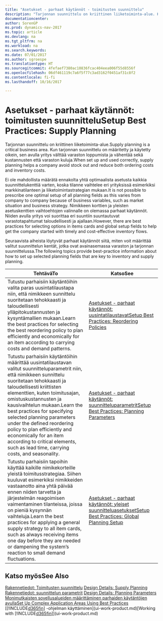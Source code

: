 ```yaml
---
title: "Asetukset - parhaat käytännöt - toimitusten suunnittelu"
description: "Tarjonnan suunnittelu on kriittinen liiketoiminta-alue. Kun tarjonnan suunnittelu on määritetty ja käytetty oikein, sen avulla yritys välttää varaston loppumista ja vähentää sekä kustannusten että varaston kuluja."
documentationcenter: 
author: SorenGP
ms.prod: dynamics-nav-2017
ms.topic: article
ms.devlang: na
ms.tgt_pltfrm: na
ms.workload: na
ms.search.keywords: 
ms.date: 07/01/2017
ms.author: sgroespe
ms.translationtype: HT
ms.sourcegitcommit: 4fefaef7380ac10836fcac404eea006f55d8556f
ms.openlocfilehash: 06df461119c7a6f5f77c3ad3162f0451af31c8f2
ms.contentlocale: fi-fi
ms.lasthandoff: 10/16/2017

---
```

# <a name="setup-best-practices-supply-planning"></a><span data-ttu-id="4a1e1-104">Asetukset - parhaat käytännöt: toimitusten suunnittelu</span><span class="sxs-lookup"><span data-stu-id="4a1e1-104">Setup Best Practices: Supply Planning</span></span>
<span data-ttu-id="4a1e1-105">Tarjonnan suunnittelu on kriittinen liiketoiminta-alue.</span><span class="sxs-lookup"><span data-stu-id="4a1e1-105">Supply planning is a critical business area.</span></span> <span data-ttu-id="4a1e1-106">Kun tarjonnan suunnittelu on määritetty ja käytetty oikein, sen avulla yritys välttää varaston loppumista ja vähentää sekä kustannusten että varaston kuluja.</span><span class="sxs-lookup"><span data-stu-id="4a1e1-106">When set up and used correctly, supply planning helps a company avoid stock out and reduce both ordering costs and inventory costs.</span></span>  

 <span data-ttu-id="4a1e1-107">Ei ole mahdollista määrätä ennakolta yhtä optimaalista asetusta kaikkia suunnittelukenttiä varten, koska tilanne vaihtelee eri yrityksissä esimerkiksi markkinatilanteen ja liiketoimintastrategian mukaan.</span><span class="sxs-lookup"><span data-stu-id="4a1e1-107">It is not possible to prescribe one optimal setup of all planning fields as this varies from company to company because of business variables, such as market situation and business strategy.</span></span> <span data-ttu-id="4a1e1-108">Nimikkeen korttien ja yleisten asetuskenttien vaihtoehtojen valinnalle on olemassa parhaat käytännöt. Niiden avulla yritys voi suorittaa eri suuntiin suuntautuvat varastotapahtumat taloudellisesti ja ajallaan.</span><span class="sxs-lookup"><span data-stu-id="4a1e1-108">However, there are best practices for selecting options in items cards and global setup fields to help get the company started with timely and cost-effective inventory flows.</span></span>  

 <span data-ttu-id="4a1e1-109">Seuraavista aiheista löytyvät parhaat käytännöt siitä, miten voit määrittää valitut suunnittelun kentät, jotka ovat avainasemassa varaston ja tarjonnan suunnittelussa.</span><span class="sxs-lookup"><span data-stu-id="4a1e1-109">The following topics provide best-practice information about how to set up selected planning fields that are key to inventory and supply planning.</span></span>  

|<span data-ttu-id="4a1e1-110">**Tehtävä**</span><span class="sxs-lookup"><span data-stu-id="4a1e1-110">**To**</span></span>|<span data-ttu-id="4a1e1-111">**Katso**</span><span class="sxs-lookup"><span data-stu-id="4a1e1-111">**See**</span></span>|  
|------------|-------------|  
|<span data-ttu-id="4a1e1-112">Tutustu parhaisiin käytäntöihin valita paras uusintatilaustapa niin, että nimikkeen sunnittelu suoritetaan tehokkaasti ja taloudellisesti ylläpitokustannusten ja kysyntämallien mukaan.</span><span class="sxs-lookup"><span data-stu-id="4a1e1-112">Learn the best practices for selecting the best reordering policy to plan efficiently and economically for an item according to carrying costs and demand patterns.</span></span>|[<span data-ttu-id="4a1e1-113">Asetukset - parhaat käytännöt: uusintatilaustavat</span><span class="sxs-lookup"><span data-stu-id="4a1e1-113">Setup Best Practices: Reordering Policies</span></span>](setup-best-practices-reordering-policies.md)|  
|<span data-ttu-id="4a1e1-114">Tutustu parhaisiin käytäntöihin määrittää uusintatilaustavan valitut suunnitteluparametrit niin, että nimikkeen sunnittelu suoritetaan tehokkaasti ja taloudellisesti kriittisten elementtien, kuten toimitusajan, omistuskustannusten ja kausivaihtelun mukaan.</span><span class="sxs-lookup"><span data-stu-id="4a1e1-114">Learn the best practices for specifying selected planning parameters under the defined reordering policy to plan efficiently and economically for an item according to critical elements, such as lead time, carrying costs, and seasonality.</span></span>|[<span data-ttu-id="4a1e1-115">Asetukset - parhaat käytännöt: suunnitteluparametrit</span><span class="sxs-lookup"><span data-stu-id="4a1e1-115">Setup Best Practices: Planning Parameters</span></span>](setup-best-practices-planning-parameters.md)|  
|<span data-ttu-id="4a1e1-116">Tutustu parhaisiin tapoihin käyttää kaikille nimikekorteille yleistä toimitusstrategiaa. Siihen kuuluvat esimerkiksi nimikkeiden vastaanotto aina yhtä päivää ennen niiden tarvetta ja järjestelmän reagoimisen vaimentaminen tilanteissa, joissa on pieniä kysynnän vaihteluja.</span><span class="sxs-lookup"><span data-stu-id="4a1e1-116">Learn the best practices for applying a general supply strategy to all item cards, such as always receiving items one day before they are needed or dampening the system’s reaction to small demand fluctuations.</span></span>|[<span data-ttu-id="4a1e1-117">Asetukset - parhaat käytännöt: yleiset suunnitteluasetukset</span><span class="sxs-lookup"><span data-stu-id="4a1e1-117">Setup Best Practices: Global Planning Setup</span></span>](setup-best-practices-global-planning-setup.md)|  

## <a name="see-also"></a><span data-ttu-id="4a1e1-118">Katso myös</span><span class="sxs-lookup"><span data-stu-id="4a1e1-118">See Also</span></span>  
 <span data-ttu-id="4a1e1-119">[Rakennetiedot: Toimitusten suunnittelu](design-details-supply-planning.md) </span><span class="sxs-lookup"><span data-stu-id="4a1e1-119">[Design Details: Supply Planning](design-details-supply-planning.md) </span></span>  
 <span data-ttu-id="4a1e1-120">[Rakennetiedot: suunnittelun parametrit](design-details-planning-parameters.md) </span><span class="sxs-lookup"><span data-stu-id="4a1e1-120">[Design Details: Planning Parameters](design-details-planning-parameters.md) </span></span>  
 [<span data-ttu-id="4a1e1-121">Monimutkaisten sovellusalueiden määrittäminen parhaiden käytäntöjen avulla</span><span class="sxs-lookup"><span data-stu-id="4a1e1-121">Set Up Complex Application Areas Using Best Practices</span></span>](set-up-complex-application-areas-using-best-practices.md)  
 <span data-ttu-id="4a1e1-122">[[!INCLUDE[d365fin](includes/d365fin_md.md)] -ohjelman käyttäminen](ui-work-product.md)</span><span class="sxs-lookup"><span data-stu-id="4a1e1-122">[Working with [!INCLUDE[d365fin](includes/d365fin_md.md)]](ui-work-product.md)</span></span>

